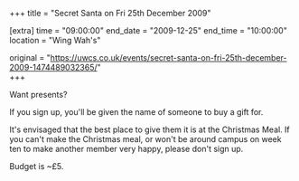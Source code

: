 +++
title = "Secret Santa on Fri 25th December 2009"

[extra]
time = "09:00:00"
end_date = "2009-12-25"
end_time = "10:00:00"
location = "Wing Wah's"

original = "https://uwcs.co.uk/events/secret-santa-on-fri-25th-december-2009-1474489032365/"    
+++

Want presents?

If you sign up, you'll be given the name of someone to buy a gift for.

It's envisaged that the best place to give them it is at the Christmas Meal. If you can't make the Christmas meal, or won't be around campus on week ten to make another member very happy, please don't sign up.

Budget is \~£5.

